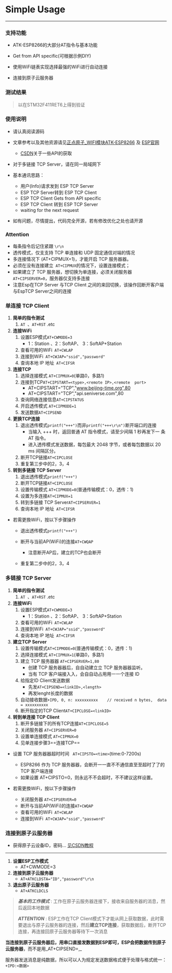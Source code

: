 # Simple Usage

---

### 支持功能

-   ATK-ESP8266的大部分AT指令与基本功能
-   Get from API specific(可根据示例DIY)

-   使用WiFi链表实现选择最强的WiFi进行自动连接

-   连接到原子云服务器

### 测试结果

>   以在STM32F411RET6上得到验证

### 使用说明

*   请认真阅读源码
*   文章参考以及其他资源请见[正点原子_WIFI模块ATK-ESP8266](http://47.111.11.73/docs/modules/iot/atk-esp.html) 及 [ESP官网](https://docs.espressif.com/projects/esp-at/zh_CN/latest/esp32/AT_Command_Set/index.html)
    *   [CSDN](http://t.csdnimg.cn/JFc19)关于一些API的获取

*   对于多链接 TCP Server，请在同一局域网下
*   基本通讯思路：
    *   用户(Info)请求发到 ESP TCP Server
    *   ESP TCP Server转到 ESP TCP Client 
    *   ESP TCP Client Gets from API specific
    *   ESP TCP Client 转到 ESP TCP Server
    *   waiting for the next request
*   如有问题，尽情提出，代码完全开源，若有修改优化之处也请开源

### Attention

*   每条指令后记住紧跟 `\r\n`
*   透传模式，仅⽀支持 TCP 单连接和 UDP 固定通信对端的情况
*   多连接情况下 (AT+CIPMUX=1)，才能开启 TCP 服务器器。
*   必须在没有连接建立` AT+CIPMUX`的情况下，设置连接模式；
*   如果建立了 TCP 服务器，想切换为单连接，必须关闭服务器 `AT+CIPSERVER=0`，服务器仅支持多连接
*   注意Esp在TCP Server 与TCP Client 之间的来回切换，该操作回断开客户端与EspTCP Server之间的连接



### 单连接 TCP Client

1. **简单的指令测试**
   1. `AT `、`AT+RST` .etc
2. **连接WiFi**
   1. 设置ESP模式`AT+CWMODE=3`
       *   1：Station 、2：SoftAP、 3：SoftAP+Station
   2. 查看可用的WiFi` AT+CWLAP`
   3. 连接到WiFi` AT+CWJAP="ssid","password"`
   4. 查询本地 IP 地址` AT+CIFSR`
3. **连接TCP**
   1. 选择连接模式 `AT+CIPMUX=0`(单路0，多路1)
   2. 连接到TCP`AT+CIPSTART=<type>,<remote	IP>,<remote	
      port>`
      *   AT+CIPSTART="TCP","www.beijing-time.org",80
      *   AT+CIPSTART="TCP","api.seniverse.com",80
   3. 查询网络连接信息`AT+CIPSTATUS`
   4. 开启透传模式 `AT+CIPMODE=1`
   4. 发送数据`AT+CIPSEND`
4. **更换TCP连接**
   1. 退出透传模式`printf("+++")`而非`printf("+++\r\n")`断开端口的连接
       *   当输入 +++ 时，返回普通 AT 指令模式，请至少间隔 1 秒再发下一 条 AT 指令。
       *   进入透传模式发送数据，每包最大 2048 字节，或者每包数据以 20 ms 间隔区分。 
   2. 断开TCP链接`AT+CIPCLOSE`
   3. 重复第三步中的2，3，4
5. **转到多链接 TCP Server**
   1. 退出透传模式`printf("+++")`
   2. 断开TCP链接`AT+CIPCLOSE`
   3. 设置传输模式 `AT+CIPMODE=0`(普通传输模式：0，透传：1)
   4. 设置为多连接`AT+CIPMUX=1`
   5. 转到多链接 TCP Server`AT+CIPSERVER=1`
   6. 查询本地 IP 地址` AT+CIFSR`




* 若需更換WiFi，按以下步骤操作
    * 退出透传模式`printf("+++")`
    * 断开与当前AP(WiFi)的连接`AT+CWQAP`
        * 注意断开AP后，建立的TCP也会断开

    * 重复第二步中的2，3，4




### 多链接 TCP Server

1. **简单的指令测试**
   1. `AT `、`AT+RST` .etc
2. **连接WiFi**
   1. 设置ESP模式`AT+CWMODE=3`
       *   1：Station 、2：SoftAP、 3：SoftAP+Station
   2. 查看可用的WiFi` AT+CWLAP`
   3. 连接到WiFi` AT+CWJAP="ssid","password"`
   4. 查询本地 IP 地址` AT+CIFSR`
3. **建立TCP Server**
   1. 设置传输模式`AT+CIPMODE=0`(普通传输模式：0，透传：1)
   2. 选择连接模式 `AT+CIPMUX=1`(单路0，多路1)
   3. 建立 TCP 服务器器 `AT+CIPSERVER=1,80`
       *   创建 TCP 服务器器后，⾃自动建⽴立 TCP 服务器器监听。
       *   当有 TCP 客户端接⼊入，会⾃自动占⽤用⼀一个连接 ID
   4. 给指定ID Client发送数据
       *   先发`AT+CIPSEND=<linkID>,<length>`
       *   再发lenght长度的数据
   5. 自动接收数据`+IPD, 0, n: xxxxxxxxxx    // received n bytes,  data = xxxxxxxxxx`
   6. 断开指定的TCP Client`AT+CIPCLOSE=<linkID>`
4. **转到单连接 TCP Client**
   1. 断开多链接下的所有TCP连接`AT+CIPCLOSE=5`
   2. 关闭服务器 `AT+CIPSERVER=0`
   3. 设置单连接模式 `AT+CIPMUX=0`
   4. 见单连接步骤3==连接TCP==




*   设置 TCP 服务器器超时时间 ` AT+CIPSTO=<time>`(time:0-7200s)

    *   ESP8266 作为 TCP 服务器器，会断开⼀一直不不通信直⾄至超时了了的 TCP 客户端连接
    *   如果设置 AT+CIPSTO=0，则永远不不会超时，不不建议这样设置。

    

* 若需更換WiFi，按以下步骤操作
  
    *   关闭服务器 `AT+CIPSERVER=0`
    *   断开与当前AP(WiFi)的连接`AT+CWQAP`
    *   查看可用的WiFi` AT+CWLAP`
    *   连接到WiFi` AT+CWJAP="ssid","password"`



### 连接到原子云服务器

*   获得原子云设备ID，密码...    [见CSDN教程](http://t.csdnimg.cn/FZ9BE)

---

1.   **设置ESP工作模式**
     -   AT+CWMODE=3
2.   **连接到原子云服务器**
     -   `AT+ATKCLDSTA="ID","password"\r\n`
3.   **退出原子云服务器**
     -   `AT+ATKCLDCLS`

>   ***基本的工作模式*** : 工作在原子云服务器连接下，接收来自服务器的消息，然后返回本地数据
>
>   ***ATTENTION*** : ESP工作在TCP Client模式下才能从网上获取数据，此时需要退出与原子云服务器的连接，然后**建立TCP连接**，获取数据后，断开TCP连接，再连接回原子云服务器等待下一次消息

**当连接到原子云服务器后，用串口直接发数据到ESP即可，ESP会把数据传到原子云服务器**，而不是用_AT+CIPSEND=<linkID>,<length>_

服务器发送消息是纯数据，所以可以人为规定发送数据格式便于处理与格式统一：`+IPD:<数据>`




